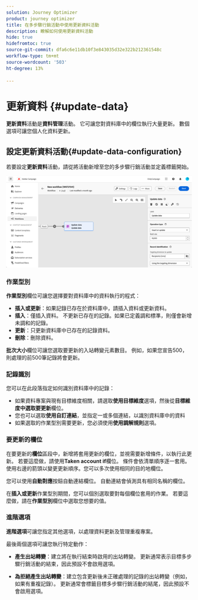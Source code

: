 ```yaml
---
solution: Journey Optimizer
product: journey optimizer
title: 在多步驟行銷活動中使用更新資料活動
description: 瞭解如何使用更新資料活動
hide: true
hidefromtoc: true
source-git-commit: dfa6c6e11db10f3e843035d32e322b212361548c
workflow-type: tm+mt
source-wordcount: '503'
ht-degree: 13%

---
```


# 更新資料 {#update-data}

**更新資料**&#x200B;活動是&#x200B;**資料管理**&#x200B;活動。 它可讓您對資料庫中的欄位執行大量更新。 數個選項可讓您個人化資料更新。

<!--
The **Operation type** field lets you choose the process to be carried out on the data in the database. Select the first option to add data or update (it if it has already been added). You can also only add data, only update data, or delete data. Select the **Update and merge collections** to select a primary record to link duplicates to, and delete those duplicates safely

Specify how to identify the records in the database: if data relate to an existing targeting dimension, select the **Using the targeting dimension** option and select the targeting dimension and fields to update. Otherwise, specify one or more custom links to identify the data in the database, or direct use of reconciliation keys.

Select the fields to update and reconciliation settings. You can use the **Auto-mapping** option to automatically identify the fields to be updated.

The **Advanced options** section let you specify additional settings to manage data and duplicates.

Toggle the **Generate an outbound transition** option to add an outbound transition that will be activated at the end of the execution of the **Update data** activity. The update generally marks the end of a targeting workflow and therefore the option is not activated by default.

Toggle the **Generate an outbound transition for rejects** option to add an outbound transition containing records that have not been correctly processed after the update (for example if there is a duplicate). The update generally marks the end of a targeting workflow and therefore the option is not activated by default.
-->

## 設定更新資料活動{#update-data-configuration}

若要設定&#x200B;**更新資料**&#x200B;活動，請從將活動新增至您的多步驟行銷活動並定義標籤開始。

![](../assets/workflow-update-data.png)

### 作業型別

**作業型別**&#x200B;欄位可讓您選擇要對資料庫中的資料執行的程式：

* **插入或更新**：如果記錄已存在於資料庫中，請插入資料或更新資料。
* **插入**：僅插入資料。 不更新已存在的記錄。如果已定義調和標準，則僅會新增未調和的記錄。
* **更新**：只更新資料庫中已存在的記錄資料。
* **刪除**：刪除資料。

**批次大小**&#x200B;欄位可讓您選取要更新的入站轉變元素數目。 例如，如果您宣告500，則處理的前500筆記錄將會更新。

### 記錄識別

您可以在此段落指定如何識別資料庫中的記錄：

* 如果資料專案與現有目標維度相關，請選取&#x200B;**使用目標維度**&#x200B;選項，然後從&#x200B;**目標維度中選取要更新**&#x200B;欄位。
* 您也可以選取&#x200B;**使用自訂連結**，並指定一或多個連結，以識別資料庫中的資料
* 如果選取的作業型別需要更新，您必須使用&#x200B;**使用調解規則**&#x200B;選項。

### 要更新的欄位

在要更新的&#x200B;**欄位**&#x200B;區段中，新增將套用更新的欄位，並視需要新增條件，以執行此更新。 若要這麼做，請使用&#x200B;**Taken account if**&#x200B;欄位。 條件會依清單順序逐一套用。使用右邊的箭頭以變更更新順序。您可以多次使用相同的目的地欄位。

您可以使用&#x200B;**自動對應**&#x200B;按鈕自動連結欄位。 自動連結會偵測具有相同名稱的欄位。

在&#x200B;**插入或更新**&#x200B;作業型別期間，您可以個別選取要對每個欄位套用的作業。 若要這麼做，請在&#x200B;**作業型別**&#x200B;欄位中選取您想要的值。

### 進階選項

**進階選項**&#x200B;可讓您指定其他選項，以處理資料更新及管理重複專案。

<!--
* **Disable automatic key management**
* **Disable audit**
* **Empty the destination value if the source value is empty**
* **Update all columns with matching names**
* **Ignore records which concern the same target**: only the first in the list of expressions will be considered
-->

最後兩個選項可讓您執行特定動作：

* **產生出站轉變**：建立將在執行結束時啟用的出站轉變。 更新通常表示目標多步驟行銷活動的結束，因此預設不會啟用選項。

* **為拒絕產生出站轉變**：建立包含更新後未正確處理的記錄的出站轉變（例如，如果有重複記錄）。 更新通常會標籤目標多步驟行銷活動的結尾，因此預設不會啟用選項。
